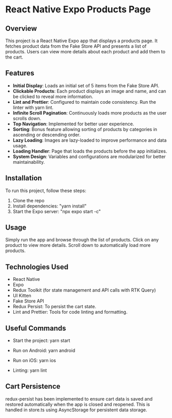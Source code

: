 # React Native Expo Products Page

## Overview

This project is a React Native Expo app that displays a products page. It fetches product data from the Fake Store API and presents a list of products. Users can view more details about each product and add them to the cart.

## Features

- **Initial Display**: Loads an initial set of 5 items from the Fake Store API.
- **Clickable Products**: Each product displays an image and name, and can be clicked to reveal more information.
- **Lint and Prettier**: Configured to maintain code consistency. Run the linter with yarn lint.
- **Infinite Scroll Pagination**: Continuously loads more products as the user scrolls down.
- **Top Navigation**: Implemented for better user experience.
- **Sorting**: Bonus feature allowing sorting of products by categories in ascending or descending order.
- **Lazy Loading**: Images are lazy-loaded to improve performance and data usage.
- **Loading Handler**: Page that loads the products before the app initializes.
- **System Design**: Variables and configurations are modularized for better maintainability.

## Installation

To run this project, follow these steps:

1. Clone the repo
2. Install dependencies: "yarn install"
3. Start the Expo server: "npx expo start -c"

## Usage

Simply run the app and browse through the list of products. Click on any product to view more details. Scroll down to automatically load more products.

## Technologies Used

- React Native
- Expo
- Redux Toolkit (for state management and API calls with RTK Query)
- UI Kitten
- Fake Store API
- Redux Persist: To persist the cart state.
- Lint and Prettier: Tools for code linting and formatting.

## Useful Commands
- Start the project:
yarn start

- Run on Android:
yarn android

- Run on iOS:
yarn ios

- Linting:
yarn lint

## Cart Persistence
redux-persist has been implemented to ensure cart data is saved and restored automatically when the app is closed and reopened. This is handled in store.ts using AsyncStorage for persistent data storage.
